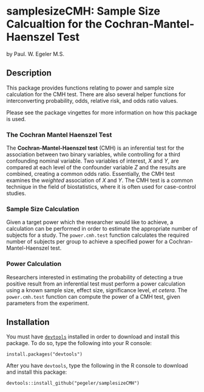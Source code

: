 samplesizeCMH: Sample Size Calcualtion for the Cochran-Mantel-Haenszel Test
===============

by Paul. W. Egeler M.S.

## Description
This package provides functions relating to power and sample size calculation
for the CMH test. There are also several helper functions for interconverting
probability, odds, relative risk, and odds ratio values.

Please see the package vingettes for more information on how this package is used.

### The Cochran Mantel Haenszel Test

The **Cochran-Mantel-Haenszel test** (CMH) is an inferential test for
the association between two binary variables, while controlling for a third
confounding nominal variable. Two variables of interest, *X* and
*Y*, are compared at each level of the confounder variable *Z* and
the results are combined, creating a common odds ratio. Essentially, the CMH
test examines the *weighted* association of *X* and *Y*. The
CMH test is a common technique in the field of biostatistics, where it is
often used for case-control studies.

### Sample Size Calculation

Given a target power which the researcher would like to achieve, a
calculation can be performed in order to estimate the appropriate number of
subjects for a study. The `power.cmh.test` function calculates
the required number of subjects per group to achieve a specified power for a
Cochran-Mantel-Haenszel test.

### Power Calculation

Researchers interested in estimating the probability of detecting a true
positive result from an inferential test must perform a power calculation
using a known sample size, effect size, significance level, *et cetera*.
The `power.cmh.test` function can compute the power of a CMH test,
given parameters from the experiment.

## Installation

You must have [`devtools`](https://cran.r-project.org/web/packages/devtools/index.html)
installed in order to download and install this package. To do so, type the 
following into your R console:

    install.packages("devtools")

After you have `devtools`, type the following in the R console to download and 
install this package:

    devtools::install_github("pegeler/samplesizeCMH")
